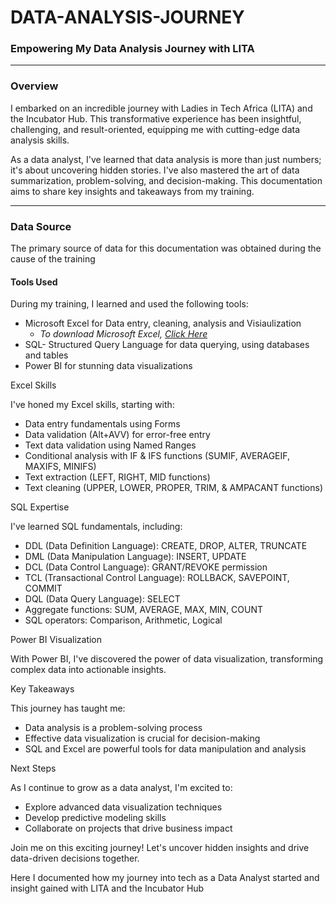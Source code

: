 # DATA-ANALYSIS-JOURNEY

### Empowering My Data Analysis Journey with LITA
---
### Overview
I embarked on an incredible journey with Ladies in Tech Africa (LITA) and the Incubator Hub. This transformative experience has been insightful, challenging, and result-oriented, equipping me with cutting-edge data analysis skills.

As a data analyst, I've learned that data analysis is more than just numbers; it's about uncovering hidden stories. I've also mastered the art of data summarization, problem-solving, and decision-making. This documentation aims to share key insights and takeaways from my training.

---
### Data Source
The primary source of data for this documentation was obtained during the cause of the training  

#### Tools Used
During my training, I learned and used the following tools:
- Microsoft Excel for Data entry, cleaning, analysis and Visiaulization
  - *To download Microsoft Excel, [Click Here](https://www.microsoft.com)*
- SQL- Structured Query Language for data querying, using databases and tables
- Power BI for stunning data visualizations

Excel Skills

I've honed my Excel skills, starting with:

- Data entry fundamentals using Forms
- Data validation (Alt+AVV) for error-free entry
- Text data validation using Named Ranges
- Conditional analysis with IF & IFS functions (SUMIF, AVERAGEIF, MAXIFS, MINIFS)
- Text extraction (LEFT, RIGHT, MID functions)
- Text cleaning (UPPER, LOWER, PROPER, TRIM, & AMPACANT functions)

SQL Expertise

I've learned SQL fundamentals, including:

- DDL (Data Definition Language): CREATE, DROP, ALTER, TRUNCATE
- DML (Data Manipulation Language): INSERT, UPDATE
- DCL (Data Control Language): GRANT/REVOKE permission
- TCL (Transactional Control Language): ROLLBACK, SAVEPOINT, COMMIT
- DQL (Data Query Language): SELECT
- Aggregate functions: SUM, AVERAGE, MAX, MIN, COUNT
- SQL operators: Comparison, Arithmetic, Logical

Power BI Visualization

With Power BI, I've discovered the power of data visualization, transforming complex data into actionable insights.

Key Takeaways

This journey has taught me:

- Data analysis is a problem-solving process
- Effective data visualization is crucial for decision-making
- SQL and Excel are powerful tools for data manipulation and analysis

Next Steps

As I continue to grow as a data analyst, I'm excited to:

- Explore advanced data visualization techniques
- Develop predictive modeling skills
- Collaborate on projects that drive business impact

Join me on this exciting journey! Let's uncover hidden insights and drive data-driven decisions together.

Here I documented how my journey into tech as a Data Analyst started and insight gained with LITA and the Incubator Hub
